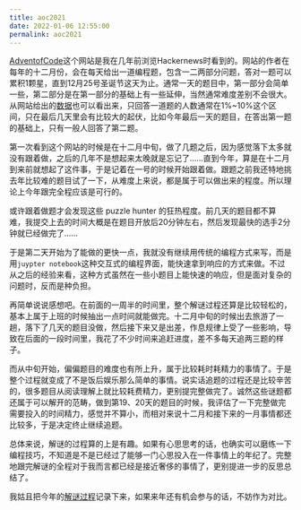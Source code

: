 ```yaml
---
title: aoc2021
date: 2022-01-06 12:55:00
permalink: aoc2021
---
```


[AdventofCode](https://adventofcode.com/)这个网站是我在几年前浏览Hackernews时看到的。网站的作者在每年的十二月份，会在每天给出一道编程题，包含一二两部分问题，答对一题可以累积1颗星，直到12月25号圣诞节这天为止。通常一天的题目中，第一部分会简单一些，第二部分是在第一部分的基础上有一些延伸，当然通常难度差别不会很大。从网站给出的[数据](https://adventofcode.com/2021/stats)也可以看出来，只回答一道题的人数通常在1%~10%这个区间，只在最后几天里会有比较大的起伏，比如今年最后一天的题目，在答出第一题的基础上，只有一般人回答了第二题。

第一次看到这个网站的时候是在十二月中旬，做了几题之后，因为感觉落下太多就没有跟着做，之后的几年不是想起来太晚就是忘记了……直到今年，算是在十二月到来前就想起了这件事，于是记着在一号的时候开始跟着做。跟题之前我还特地挑去年比较难的题目试了一下，从难度上来说，都是属于可以做出来的程度。所以理论上今年跟完全程应该是可行的。

或许跟着做题才会发现这些 puzzle hunter 的狂热程度。前几天的题目都不算难，我提交上去的时间大概是在题目开放后20分钟左右，然后发现最快的选手2分钟就已经做完了……

于是第二天开始为了能做的更快一点，我就没有继续用传统的编程方式来写，而是用`juypter notebook`这种交互式的编程界面，能快速拿到响应的方式来做。不过从之后的经验来看，这种方式虽然在一些小题目上能快速的响应，但是面对复杂的问题时，反而是种负担。

再简单说说感想吧。在前面的一周半的时间里，整个解谜过程还算是比较轻松的，基本上属于上班的时候抽出一点时间就能做完。十二月中旬的时候出去旅游了一趟，落下了几天的题目没做，然后接下来又是出差，作息规律上受了一些影响，导致在后面的一段时间里，我花了不少时间来追赶进度，差不多每天追两三题的样子。

而从中旬开始，偏偏题目的难度也有所上升，属于比较耗时耗精力的事情了。于是整个过程就变成了不是饭后娱乐那么简单的事情。说实话追题的过程还是比较辛苦的，很多题目从阅读理解上就比较耗费精力，更别提完整做完了。诚然这些谜题都还属于可以解开的范畴，做到第19、20天的题目的时候，我评估了一下完整做完需要投入的时间精力，感觉并不算小，而相对来说十二月和接下来的一月事情都还比较多，于是决定终止继续追题。

总体来说，解谜的过程算的上是有趣。如果有心思思考的话，也确实可以磨练一下编程技巧，不知道是不是已经过了能够一门心思投入在一件事情上的年纪了。完整地跟完解谜的全程对于我而言都已经是接近奢侈的事情了，更别提进一步的反思总结了。

我姑且把今年的[解谜过程](https://github.com/xdsoar/aoc)记录下来，如果来年还有机会参与的话，不妨作为对比。

